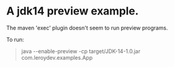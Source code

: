 # A jdk14 preview example.

The maven 'exec' plugin doesn't seem to run preview programs.

To run:

> java --enable-preview -cp target/JDK-14-1.0.jar com.leroydev.examples.App
